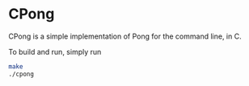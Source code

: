 # CPong

CPong is a simple implementation of Pong for the command line, in C.

To build and run, simply run

``` sh
make
./cpong
```
